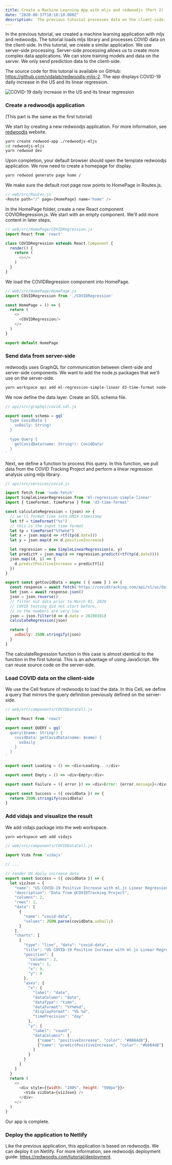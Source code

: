 ```yaml
---
title: Create a Machine Learning App with mljs and redwoodjs (Part 2)
date: "2020-08-17T10:10:10.000Z"
description:  The previous tutorial processes data on the client-side. In this follow-up tutorial, we create a similar machine learning application. It processes data on the server-side.
---
```


In the previous tutorial, we created a machine learning application with mljs and redwoodjs. The tutorial loads mljs library and processes COVID data on the client-side. In this tutorial, we create a similar application. We use server-side processing. Server-side processing allows us to create more complex data applications. We can store training models and data on the server. We only send prediction data to the client-side.

The source code for this tutorial is available on GitHub: https://github.com/vidalab/redwoodjs-mljs-2. The app displays COVID-19 daily increase in the US and its linear regression.

![COVID-19 daily increase in the US and its linear regression](/mljs-viz.png)

### Create a redwoodjs application

(This part is the same as the first tutorial)

We start by creating a new redwoodjs application. For more information, see [redwoodjs](https://redwoodjs.com/) website.

```bash
yarn create redwood-app ./redwoodjs-mljs
cd redwoodjs-mljs
yarn redwood dev
```

Upon completion, your default browser should open the template redwoodjs application. We now need to create a homepage for display.

```bash
yarn redwood generate page home /
```

We make sure the default root page now points to HomePage in Routes.js.

```javascript
// web/src/Routes.js
<Route path="/" page={HomePage} name="home" />
```

In the HomePage folder, create a new React component COVIDRegression.js. We start with an empty component. We'll add more content in later steps.

```javascript
// web/src/HomePage/COVIDRegression.js
import React from 'react'

class COVIDRegression extends React.Component {
  render() {
    return (
      <></>
    )
  }
}
```

We load the COVIDRegression component into HomePage.

```javascript
// web/src/HomePage/HomePage.js
import COVIDRegression from './COVIDRegression'

const HomePage = () => {
  return (
    <>
      <COVIDRegression/>
    </>
  )
}

export default HomePage
```

### Send data from server-side

redwoodjs uses GraphQL for communication between client-side and server-side components. We want to add the node.js packages that we'll use on the server-side.

```bash
yarn workspace api add ml-regression-simple-linear d3-time-format node-fetch
```

We now define the data layer. Create an SDL schema file.

```javascript
// api/src/graphql/covid.sdl.js

export const schema = gql`
  type CovidData {
    usDaily: String!
  }

  type Query {
    getCovidData(name: String!): CovidData!
  }
`
```

Next, we define a function to process this query. In this function, we pull data from the COVID Tracking Project and perform a linear regression analysis using mljs library.

```javascript
// api/src/services/covid.js

import fetch from 'node-fetch'
import SimpleLinearRegression from 'ml-regression-simple-linear'
import { timeFormat, timeParse } from 'd3-time-format'

const calculateRegression = (json) => {
  // we'll format time into UNIX timestamp
  let tf = timeFormat("%s")
  // this is the input time format
  let tp = timeParse("%Y%m%d")
  let x = json.map(d => +tf(tp(d.date)))
  let y = json.map(d => d.positiveIncrease)

  let regression = new SimpleLinearRegression(x, y)
  let predictY = json.map(d => regression.predict(+tf(tp(d.date))))
  json.map((d, i) => {
    d.predictPositiveIncrease = predictY[i]
  })
}

export const getCovidData = async ( { name } ) => {
  const response = await fetch('https://covidtracking.com/api/v1/us/daily.json')
  let json = await response.json()
  json = json.reverse()
  // filter out data prior to March 01, 2020
  // COVID testing did not start before,
  // so the numbers are very low
  json = json.filter(d => d.date > 20200301)
  calculateRegression(json)

  return {
    usDaily: JSON.stringify(json)
  }
}
```

The calculateRegression function in this case is almost identical to the function in the first tutorial. This is an advantage of using JavaScript. We can reuse source code on the server-side.

### Load COVID data on the client-side

We use the Cell feature of redwoodjs to load the data. In this Cell, we define a query that mirrors the query definition previously defined on the server-side.

```javascript
// web/src/components/COVIDDataCell.js

import React from 'react'

export const QUERY = gql`
  query($name: String!) {
    covidData: getCovidData(name: $name) {
      usDaily
    }
  }
`

export const Loading = () => <div>Loading...</div>

export const Empty = () => <div>Empty</div>

export const Failure = ({ error }) => <div>Error: {error.message}</div>

export const Success = ({ covidData }) => {
  return JSON.stringify(covidData)
}
```

### Add vidajs and visualize the result

We add vidajs package into the web workspace.

```bash
yarn workspace web add vidajs
```

```javascript
// web/src/components/COVIDDataCell.js

import Vida from 'vidajs'

// ...

// render US daily increase data
export const Success = ({ covidData }) => {
  let vizJson = {
    "name": "US COVID-19 Positive Increase with ml.js Linear Regression",
    "description": "Data from @COVIDTracking Project",
    "columns": 2,
    "rows": 1,
    "data": [
      {
        "name": "covid-data",
        "values": JSON.parse(covidData.usDaily)
      }
    ],
    "charts": [
      {
        "type": "line", "data": "covid-data",
        "title": "US COVID-19 Positive Increase with ml.js Linear Regression",
        "position": {
          "columns": 2,
          "rows": 1,
          "x": 0,
          "y": 0
        },
        "axes": {
          "x": {
            "label": "date",
            "dataColumn": "date",
            "dataType": "time",
            "dataFormat": "%Y%m%d",
            "displayFormat": "%b %d",
            "timePrecision": "day"
          },
          "y": {
            "label": "count",
            "dataColumns": [
              {"name": "positiveIncrease", "color": "#8884d8"},
              {"name": "predictPositiveIncrease", "color": "#bb84d8"}
            ]
          }
        }
      }
    ]
  }
  return (
    <>
      <div style={{width: "100%", height: "500px"}}>
        <Vida vizData={vizJson} />
      </div>
    </>
  )
}
```

Our app is complete.

### Deploy the application to Netlify

Like the previous application, this application is based on redwoodjs. We can deploy it on Netlify. For more information, see redwoodjs deployment guide: https://redwoodjs.com/tutorial/deployment.